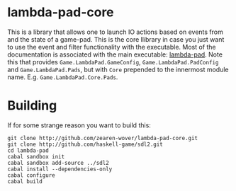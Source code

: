 # lambda-pad-core

This is a library that allows one to launch IO actions based on events from and
the state of a game-pad.  This is the core llibrary in case you just want to use
the event and filter functionality with the executable.  Most of the
documentation is associated with the main executable:
[lambda-pad](https://github.com/zearen-wover/lambda-pad).  Note this that
provides `Game.LambdaPad.GameConfig`, `Game.LambdaPad.PadConfig` and
`Game.LambdaPad.Pads`, but with `Core` prepended to the innermost module name.
E.g. `Game.LambdaPad.Core.Pads`.

# Building

If for some strange reason you want to build this:

    git clone http://github.com/zearen-wover/lambda-pad-core.git
    git clone http://github.com/haskell-game/sdl2.git
    cd lambda-pad
    cabal sandbox init
    cabal sandbox add-source ../sdl2
    cabal install --dependencies-only
    cabal configure
    cabal build
